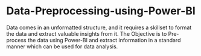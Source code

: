 # Data-Preprocessing-using-Power-BI
Data comes in an unformatted structure, and it requires a skillset to format the data and extract valuable insights from it.
The Objective is to Pre-process the data using Power-BI and extract information in a standard manner which can be used for data analysis.
